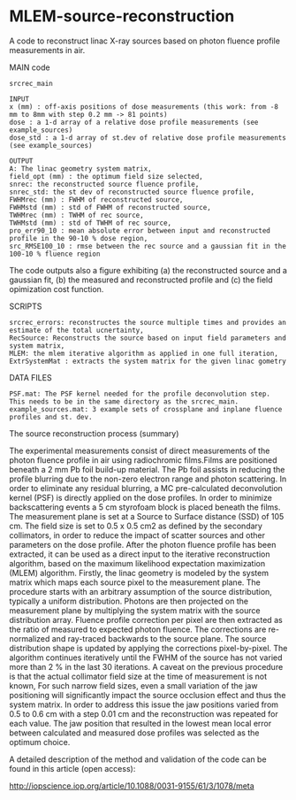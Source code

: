 # MLEM-source-reconstruction

A code to reconstruct linac X-ray sources based on photon fluence profile measurements in air. 

MAIN code
    
    srcrec_main

    INPUT    
    x (mm) : off-axis positions of dose measurements (this work: from -8 mm to 8mm with step 0.2 mm -> 81 points)
    dose : a 1-d array of a relative dose profile measurements (see example_sources)
    dose_std : a 1-d array of st.dev of relative dose profile measurements (see example_sources)
    
    OUTPUT 
    A: The linac geometry system matrix,
    field_opt (mm) : the optimum field size selected, 
    snrec: the reconstructed source fluence profile, 
    snrec_std: the st dev of reconstructed source fluence profile,
    FWHMrec (mm) : FWHM of reconstructed source,
    FWHMstd (mm) : std of FWHM of reconstructed source,
    TWHMrec (mm) : TWHM of rec source, 
    TWHMstd (mm) : std of TWHM of rec source, 
    pro_err90_10 : mean absolute error between input and reconstructed profile in the 90-10 % dose region, 
    src_RMSE100_10 : rmse between the rec source and a gaussian fit in the 100-10 % fluence region
    
The code outputs also a figure exhibiting (a) the reconstructed source and a gaussian fit, 
(b) the measured and reconstructed profile and (c) the field opimization cost function.

SCRIPTS

    srcrec_errors: reconstructes the source multiple times and provides an estimate of the total ucnertainty,
    RecSource: Reconstructs the source based on input field parameters and system matrix,
    MLEM: the mlem iterative algorithm as applied in one full iteration,
    ExtrSystemMat : extracts the system matrix for the given linac gometry
    
DATA FILES

    PSF.mat: The PSF kernel needed for the profile deconvolution step. This needs to be in the same directory as the srcrec_main.
    example_sources.mat: 3 example sets of crossplane and inplane fluence profiles and st. dev. 


The source reconstruction process (summary)

The experimental measurements consist of direct measurements of the photon fluence profile in air using radiochromic films.Films are positioned beneath a 2 mm Pb foil build-up material. The Pb foil assists in reducing the profile blurring due to the non-zero electron range and photon scattering. In order to eliminate any residual blurring, a MC pre-calculated deconvolution kernel (PSF) is directly
applied on the dose profiles.  In order to minimize backscattering events a 5 cm styrofoam block is placed beneath the films. The
measurement plane is set at a Source to Surface distance (SSD) of 105 cm. The field size is set to 0.5 x 0.5 cm2 as defined by the secondary collimators, in order to reduce the impact of scatter sources and other parameters on the dose profile.
After the photon fluence profile has been extracted, it can be used as a direct input to the iterative reconstruction algorithm, based on the maximum likelihood expectation maximization (MLEM) algorithm. Firstly, the linac geometry is modeled
by the system matrix which maps each source pixel to the measurement plane. The procedure starts with an arbitrary assumption of the source distribution, typically a uniform distribution. Photons are then projected on the measurement plane by multiplying the system matrix with the source distribution array. Fluence profile correction per pixel are then extracted as the ratio of measured to expected photon  fluence. The corrections are re-normalized and ray-traced backwards to the source plane. The source distribution shape is updated by applying the corrections pixel-by-pixel. The algorithm continues iteratively until the FWHM of the source has not varied
more than 2 % in the last 30 iterations. A caveat on the previous procedure is that the actual collimator field size at the time of measurement is not known, For such narrow field sizes, even a small variation of the jaw positioning will significantly impact the source occlusion effect and thus the system matrix. In order to address this issue the jaw positions varied from 0.5 to 0.6 cm with a step 0.01 cm and the reconstruction was repeated for each value. The jaw position that resulted in the lowest mean local error between
calculated and measured dose profiles was selected as the optimum choice.


A detailed description of the method and validation of the code can be found in this article (open access): 

http://iopscience.iop.org/article/10.1088/0031-9155/61/3/1078/meta
